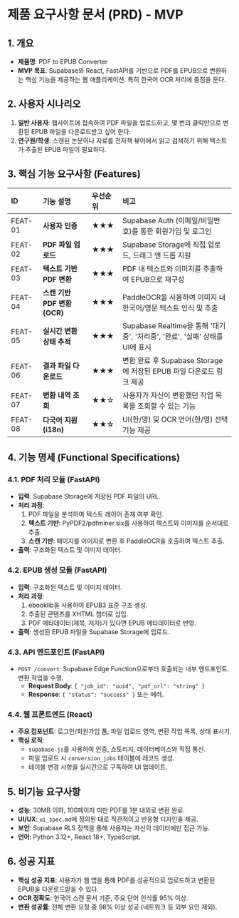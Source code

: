 # 제품 요구사항 문서 (PRD) - MVP

## 1. 개요
- **제품명**: PDF to EPUB Converter
- **MVP 목표**: Supabase와 React, FastAPI를 기반으로 PDF를 EPUB으로 변환하는 핵심 기능을 제공하는 웹 애플리케이션. 특히 한국어 OCR 처리에 중점을 둔다.

## 2. 사용자 시나리오
1.  **일반 사용자**: 웹사이트에 접속하여 PDF 파일을 업로드하고, 몇 번의 클릭만으로 변환된 EPUB 파일을 다운로드받고 싶어 한다.
2.  **연구원/학생**: 스캔된 논문이나 자료를 전자책 뷰어에서 읽고 검색하기 위해 텍스트가 추출된 EPUB 파일이 필요하다.

## 3. 핵심 기능 요구사항 (Features)

| ID | 기능 설명 | 우선순위 | 비고 |
| :--- | :--- | :--- | :--- |
| FEAT-01 | **사용자 인증** | ★★★ | Supabase Auth (이메일/비밀번호)를 통한 회원가입 및 로그인 | 
| FEAT-02 | **PDF 파일 업로드** | ★★★ | Supabase Storage에 직접 업로드, 드래그 앤 드롭 지원 | 
| FEAT-03 | **텍스트 기반 PDF 변환** | ★★★ | PDF 내 텍스트와 이미지를 추출하여 EPUB으로 재구성 | 
| FEAT-04 | **스캔 기반 PDF 변환 (OCR)** | ★★★ | PaddleOCR을 사용하여 이미지 내 한국어/영문 텍스트 인식 및 추출 | 
| FEAT-05 | **실시간 변환 상태 추적** | ★★★ | Supabase Realtime을 통해 '대기중', '처리중', '완료', '실패' 상태를 UI에 표시 | 
| FEAT-06 | **결과 파일 다운로드** | ★★★ | 변환 완료 후 Supabase Storage에 저장된 EPUB 파일 다운로드 링크 제공 | 
| FEAT-07 | **변환 내역 조회** | ★★☆ | 사용자가 자신이 변환했던 작업 목록을 조회할 수 있는 기능 | 
| FEAT-08 | **다국어 지원 (i18n)** | ★★☆ | UI(한/영) 및 OCR 언어(한/영) 선택 기능 제공 | 

## 4. 기능 명세 (Functional Specifications)

### 4.1. PDF 처리 모듈 (FastAPI)
- **입력**: Supabase Storage에 저장된 PDF 파일의 URL.
- **처리 과정**:
    1.  PDF 파일을 분석하여 텍스트 레이어 존재 여부 확인.
    2.  **텍스트 기반**: PyPDF2/pdfminer.six를 사용하여 텍스트와 이미지를 순서대로 추출.
    3.  **스캔 기반**: 페이지를 이미지로 변환 후 PaddleOCR을 호출하여 텍스트 추출.
- **출력**: 구조화된 텍스트 및 이미지 데이터.

### 4.2. EPUB 생성 모듈 (FastAPI)
- **입력**: 구조화된 텍스트 및 이미지 데이터.
- **처리 과정**:
    1.  ebooklib을 사용하여 EPUB3 표준 구조 생성.
    2.  추출된 콘텐츠를 XHTML 챕터로 삽입.
    3.  PDF 메타데이터(제목, 저자)가 있다면 EPUB 메타데이터로 반영.
- **출력**: 생성된 EPUB 파일을 Supabase Storage에 업로드.

### 4.3. API 엔드포인트 (FastAPI)
- `POST /convert`: Supabase Edge Function으로부터 호출되는 내부 엔드포인트. 변환 작업을 수행.
    - **Request Body**: `{ "job_id": "uuid", "pdf_url": "string" }`
    - **Response**: `{ "status": "success" }` 또는 에러.

### 4.4. 웹 프론트엔드 (React)
- **주요 컴포넌트**: 로그인/회원가입 폼, 파일 업로드 영역, 변환 작업 목록, 상태 표시기.
- **핵심 로직**:
    - `supabase-js`를 사용하여 인증, 스토리지, 데이터베이스와 직접 통신.
    - 파일 업로드 시 `conversion_jobs` 테이블에 레코드 생성.
    - 테이블 변경 사항을 실시간으로 구독하여 UI 업데이트.

## 5. 비기능 요구사항
- **성능**: 30MB 이하, 100페이지 미만 PDF를 1분 내외로 변환 완료.
- **UI/UX**: `ui_spec.md`에 정의된 대로 직관적이고 반응형 디자인을 제공.
- **보안**: Supabase RLS 정책을 통해 사용자는 자신의 데이터에만 접근 가능.
- **언어**: Python 3.12+, React 18+, TypeScript.

## 6. 성공 지표
- **핵심 성공 지표**: 사용자가 웹 앱을 통해 PDF를 성공적으로 업로드하고 변환된 EPUB을 다운로드받을 수 있다.
- **OCR 정확도**: 한국어 스캔 문서 기준, 주요 단어 인식률 95% 이상.
- **변환 성공률**: 전체 변환 요청 중 98% 이상 성공 (네트워크 등 외부 요인 제외).